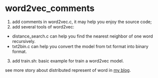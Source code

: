 # word2vec_comments
1. add comments in word2vec.c, it may help you enjoy the source code;
2. add several tools of word2vec:
 - distance_search.c can help you find the nearest neighbor of one word recursively.
 - txt2bin.c can help you convert the model from txt format into binary format.
3. add train.sh: basic example for train a word2vec model.

see more story about distributed represent of word in [my blog](http://mlnote.com/2016/12/18/Reading-Notes-of-Word-Embedding/).
